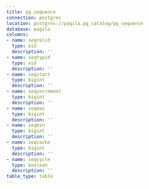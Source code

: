 ```yaml
---
title: pg_sequence
connection: postgres
location: postgres://pagila.pg_catalog/pg_sequence
database: pagila
columns:
- name: seqrelid
  type: oid
  description: ''
- name: seqtypid
  type: oid
  description: ''
- name: seqstart
  type: bigint
  description: ''
- name: seqincrement
  type: bigint
  description: ''
- name: seqmax
  type: bigint
  description: ''
- name: seqmin
  type: bigint
  description: ''
- name: seqcache
  type: bigint
  description: ''
- name: seqcycle
  type: boolean
  description: ''
table_type: table
---
```


